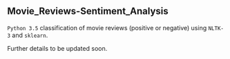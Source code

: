 ## Movie_Reviews-Sentiment_Analysis
`Python 3.5` classification of movie reviews (positive or negative) using `NLTK-3` and `sklearn`.

Further details to be updated soon.
